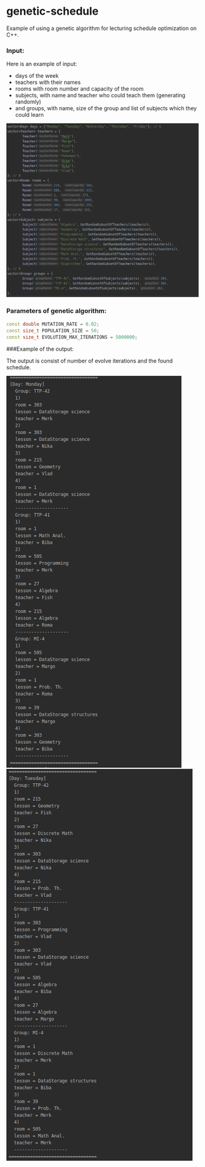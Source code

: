 # genetic-schedule
Example of using a genetic algorithm for lecturing schedule optimization on C++.

### Input:
Here is an example of input:
- days of the week
- teachers with their names
- rooms with room number and capacity of the room
- subjects, with name and teacher who could teach them (generating randomly)
- and groups, with name, size of the group and list of subjects which they could learn

![](images/input.png)

### Parameters of genetic algorithm:
```cpp
const double MUTATION_RATE = 0.02;
const size_t POPULATION_SIZE = 50;
const size_t EVOLUTION_MAX_ITERATIONS = 5000000;
```

###Example of the output:

The output is consist of number of evolve iterations and the found schedule.

![](images/monday_output.png)
![](images/tuesday_output.png)

